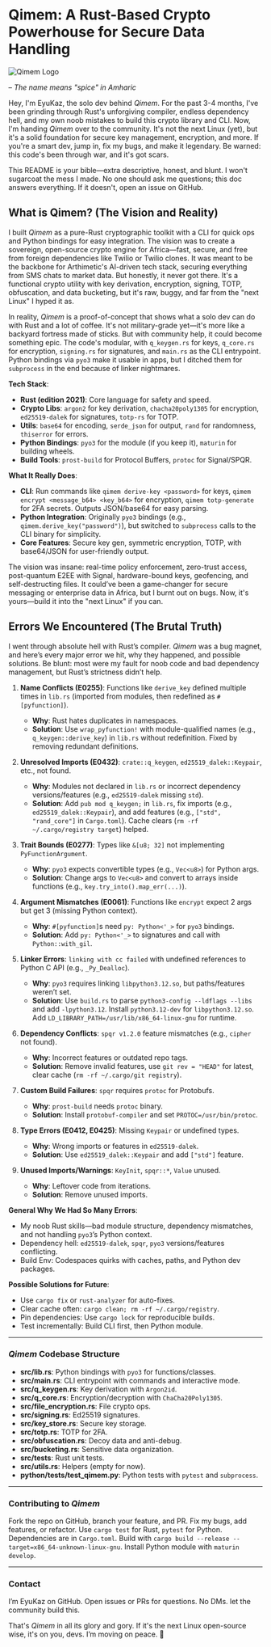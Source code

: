 # Qimem: A Rust-Based Crypto Powerhouse for Secure Data Handling

![Qimem Logo](https://placehold.co/800x200/png?text=Qimem&font=roboto) 

– *The name means "spice" in Amharic*

Hey, I'm EyuKaz, the solo dev behind *Qimem*. For the past 3-4 months, I've been grinding through Rust's unforgiving compiler, endless dependency hell, and my own noob mistakes to build this crypto library and CLI. Now, I'm handing *Qimem* over to the community. It's not the next Linux (yet), but it's a solid foundation for secure key management, encryption, and more. If you're a smart dev, jump in, fix my bugs, and make it legendary. Be warned: this code's been through war, and it's got scars.

This README is your bible—extra descriptive, honest, and blunt. I won't sugarcoat the mess I made. No one should ask me questions; this doc answers everything. If it doesn't, open an issue on GitHub.

## What is Qimem? (The Vision and Reality)

I built *Qimem* as a pure-Rust cryptographic toolkit with a CLI for quick ops and Python bindings for easy integration. The vision was to create a sovereign, open-source crypto engine for Africa—fast, secure, and free from foreign dependencies like Twilio or Twilio clones. It was meant to be the backbone for Arthimetic's AI-driven tech stack, securing everything from SMS chats to market data. But honestly, it never got there. It's a functional crypto utility with key derivation, encryption, signing, TOTP, obfuscation, and data bucketing, but it's raw, buggy, and far from the "next Linux" I hyped it as.

In reality, *Qimem* is a proof-of-concept that shows what a solo dev can do with Rust and a lot of coffee. It's not military-grade yet—it's more like a backyard fortress made of sticks. But with community help, it could become something epic. The code's modular, with `q_keygen.rs` for keys, `q_core.rs` for encryption, `signing.rs` for signatures, and `main.rs` as the CLI entrypoint. Python bindings via `pyo3` make it usable in apps, but I ditched them for `subprocess` in the end because of linker nightmares.

**Tech Stack**:
- **Rust (edition 2021)**: Core language for safety and speed.
- **Crypto Libs**: `argon2` for key derivation, `chacha20poly1305` for encryption, `ed25519-dalek` for signatures, `totp-rs` for TOTP.
- **Utils**: `base64` for encoding, `serde_json` for output, `rand` for randomness, `thiserror` for errors.
- **Python Bindings**: `pyo3` for the module (if you keep it), `maturin` for building wheels.
- **Build Tools**: `prost-build` for Protocol Buffers, `protoc` for Signal/SPQR.

**What It Really Does**:
- **CLI**: Run commands like `qimem derive-key <password>` for keys, `qimem encrypt <message_b64> <key_b64>` for encryption, `qimem totp-generate` for 2FA secrets. Outputs JSON/base64 for easy parsing.
- **Python Integration**: Originally `pyo3` bindings (e.g., `qimem.derive_key("password")`), but switched to `subprocess` calls to the CLI binary for simplicity.
- **Core Features**: Secure key gen, symmetric encryption, TOTP, with base64/JSON for user-friendly output.

The vision was insane: real-time policy enforcement, zero-trust access, post-quantum E2EE with Signal, hardware-bound keys, geofencing, and self-destructing files. It could’ve been a game-changer for secure messaging or enterprise data in Africa, but I burnt out on bugs. Now, it's yours—build it into the "next Linux" if you can.

## Errors We Encountered (The Brutal Truth)

I went through absolute hell with Rust’s compiler. *Qimem* was a bug magnet, and here’s every major error we hit, why they happened, and possible solutions. Be blunt: most were my fault for noob code and bad dependency management, but Rust’s strictness didn’t help.

1. **Name Conflicts (E0255)**: Functions like `derive_key` defined multiple times in `lib.rs` (imported from modules, then redefined as `#[pyfunction]`).
   - **Why**: Rust hates duplicates in namespaces.
   - **Solution**: Use `wrap_pyfunction!` with module-qualified names (e.g., `q_keygen::derive_key`) in `lib.rs` without redefinition. Fixed by removing redundant definitions.

2. **Unresolved Imports (E0432)**: `crate::q_keygen`, `ed25519_dalek::Keypair`, etc., not found.
   - **Why**: Modules not declared in `lib.rs` or incorrect dependency versions/features (e.g., `ed25519-dalek` missing `std`).
   - **Solution**: Add `pub mod q_keygen;` in `lib.rs`, fix imports (e.g., `ed25519_dalek::Keypair`), and add features (e.g., `["std", "rand_core"]` in `Cargo.toml`). Cache clears (`rm -rf ~/.cargo/registry target`) helped.

3. **Trait Bounds (E0277)**: Types like `&[u8; 32]` not implementing `PyFunctionArgument`.
   - **Why**: `pyo3` expects convertible types (e.g., `Vec<u8>`) for Python args.
   - **Solution**: Change args to `Vec<u8>` and convert to arrays inside functions (e.g., `key.try_into().map_err(...)`).

4. **Argument Mismatches (E0061)**: Functions like `encrypt` expect 2 args but get 3 (missing Python context).
   - **Why**: `#[pyfunction]`s need `py: Python<'_>` for `pyo3` bindings.
   - **Solution**: Add `py: Python<'_>` to signatures and call with `Python::with_gil`.

5. **Linker Errors**: `linking with cc failed` with undefined references to Python C API (e.g., `_Py_Dealloc`).
   - **Why**: `pyo3` requires linking `libpython3.12.so`, but paths/features weren’t set.
   - **Solution**: Use `build.rs` to parse `python3-config --ldflags --libs` and add `-lpython3.12`. Install `python3.12-dev` for `libpython3.12.so`. Add `LD_LIBRARY_PATH=/usr/lib/x86_64-linux-gnu` for runtime.

6. **Dependency Conflicts**: `spqr v1.2.0` feature mismatches (e.g., `cipher` not found).
   - **Why**: Incorrect features or outdated repo tags.
   - **Solution**: Remove invalid features, use `git rev = "HEAD"` for latest, clear cache (`rm -rf ~/.cargo/git registry`).

7. **Custom Build Failures**: `spqr` requires `protoc` for Protobufs.
   - **Why**: `prost-build` needs `protoc` binary.
   - **Solution**: Install `protobuf-compiler` and set `PROTOC=/usr/bin/protoc`.

8. **Type Errors (E0412, E0425)**: Missing `Keypair` or undefined types.
   - **Why**: Wrong imports or features in `ed25519-dalek`.
   - **Solution**: Use `ed25519_dalek::Keypair` and add `["std"]` feature.

9. **Unused Imports/Warnings**: `KeyInit`, `spqr::*`, `Value` unused.
   - **Why**: Leftover code from iterations.
   - **Solution**: Remove unused imports.

**General Why We Had So Many Errors**:
- My noob Rust skills—bad module structure, dependency mismatches, and not handling `pyo3`’s Python context.
- Dependency hell: `ed25519-dalek`, `spqr`, `pyo3` versions/features conflicting.
- Build Env: Codespaces quirks with caches, paths, and Python dev packages.

**Possible Solutions for Future**:
- Use `cargo fix` or `rust-analyzer` for auto-fixes.
- Clear cache often: `cargo clean; rm -rf ~/.cargo/registry`.
- Pin dependencies: Use `cargo lock` for reproducible builds.
- Test incrementally: Build CLI first, then Python module.

---

### *Qimem* Codebase Structure
- **src/lib.rs**: Python bindings with `pyo3` for functions/classes.
- **src/main.rs**: CLI entrypoint with commands and interactive mode.
- **src/q_keygen.rs**: Key derivation with `Argon2id`.
- **src/q_core.rs**: Encryption/decryption with `ChaCha20Poly1305`.
- **src/file_encryption.rs**: File crypto ops.
- **src/signing.rs**: Ed25519 signatures.
- **src/key_store.rs**: Secure key storage.
- **src/totp.rs**: TOTP for 2FA.
- **src/obfuscation.rs**: Decoy data and anti-debug.
- **src/bucketing.rs**: Sensitive data organization.
- **src/tests**: Rust unit tests.
- **src/utils.rs**: Helpers (empty for now).
- **python/tests/test_qimem.py**: Python tests with `pytest` and `subprocess`.

---

### Contributing to *Qimem*
Fork the repo on GitHub, branch your feature, and PR. Fix my bugs, add features, or refactor. Use `cargo test` for Rust, `pytest` for Python. Dependencies are in `Cargo.toml`. Build with `cargo build --release --target=x86_64-unknown-linux-gnu`. Install Python module with `maturin develop`.

---

### Contact
I’m EyuKaz on GitHub. Open issues or PRs for questions. No DMs. let the community build this.

That's *Qimem* in all its glory and gory. If it's the next Linux open-source wise, it's on you, devs. I’m moving on peace. 🚀
